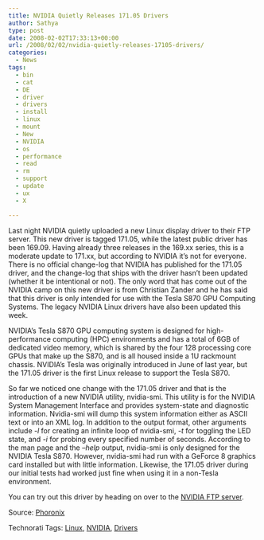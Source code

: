 ```yaml
---
title: NVIDIA Quietly Releases 171.05 Drivers
author: Sathya
type: post
date: 2008-02-02T17:33:13+00:00
url: /2008/02/02/nvidia-quietly-releases-17105-drivers/
categories:
  - News
tags:
  - bin
  - cat
  - DE
  - driver
  - drivers
  - install
  - linux
  - mount
  - New
  - NVIDIA
  - os
  - performance
  - read
  - rm
  - support
  - update
  - ux
  - X

---
```

Last night NVIDIA quietly uploaded a new Linux display driver to their FTP server. This new driver is tagged 171.05, while the latest public driver has been 169.09. Having already three releases in the 169.xx series, this is a moderate update to 171.xx, but according to NVIDIA it&#8217;s not for everyone. There is no official change-log that NVIDIA has published for the 171.05 driver, and the change-log that ships with the driver hasn&#8217;t been updated (whether it be intentional or not). The only word that has come out of the NVIDIA camp on this new driver is from Christian Zander and he has said that this driver is only intended for use with the Tesla S870 GPU Computing Systems. The legacy NVIDIA Linux drivers have also been updated this week.
  
NVIDIA&#8217;s Tesla S870 GPU computing system is designed for high-performance computing (HPC) environments and has a total of 6GB of dedicated video memory, which is shared by the four 128 processing core GPUs that make up the S870, and is all housed inside a 1U rackmount chassis. NVIDIA&#8217;s Tesla was originally introduced in June of last year, but the 171.05 driver is the first Linux release to support the Tesla S870.
  
So far we noticed one change with the 171.05 driver and that is the introduction of a new NVIDIA utility, nvidia-smi. This utility is for the NVIDIA System Management Interface and provides system-state and diagnostic information. Nvidia-smi will dump this system information either as ASCII text or into an XML log. In addition to the output format, other arguments include _-l_ for creating an infinite loop of nvidia-smi, _-t_ for toggling the LED state, and _-i_ for probing every specified number of seconds. According to the man page and the _&#8211;help_ output, nvidia-smi is only designed for the NVIDIA Tesla S870. However, nvidia-smi had run with a GeForce 8 graphics card installed but with little information. Likewise, the 171.05 driver during our initial tests had worked just fine when using it in a non-Tesla environment.
  
You can try out this driver by heading on over to the <a href="ftp://download.nvidia.com/XFree86/Linux-x86/171.05/" target="_blank">NVIDIA FTP server</a>.

Source: [Phoronix][1]

Technorati Tags: <a href="http://technorati.com/tag/Linux" class="performancingtags" rel="tag">Linux</a>, <a href="http://technorati.com/tag/NVIDIA" class="performancingtags" rel="tag">NVIDIA</a>, <a href="http://technorati.com/tag/Drivers" class="performancingtags" rel="tag">Drivers</a>

 [1]: http://www.phoronix.com/scan.php?page=article&item=987&num=1